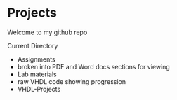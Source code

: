 # Projects

Welcome to my github repo

Current Directory

- Assignments
- broken into PDF and Word docs sections for viewing
- Lab materials
- raw VHDL code showing progression
- VHDL-Projects 

